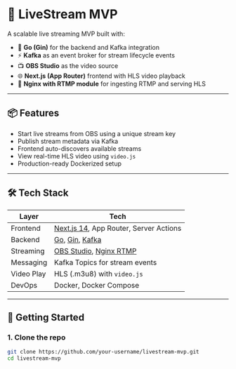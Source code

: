 # 🎥 LiveStream MVP

A scalable live streaming MVP built with:

- 🧠 **Go (Gin)** for the backend and Kafka integration
- ⚡ **Kafka** as an event broker for stream lifecycle events
- 📺 **OBS Studio** as the video source
- 🌐 **Next.js (App Router)** frontend with HLS video playback
- 📡 **Nginx with RTMP module** for ingesting RTMP and serving HLS

---

## 📦 Features

- Start live streams from OBS using a unique stream key
- Publish stream metadata via Kafka
- Frontend auto-discovers available streams
- View real-time HLS video using `video.js`
- Production-ready Dockerized setup

---

## 🛠️ Tech Stack

| Layer       | Tech                                |
|------------|-------------------------------------|
| Frontend   | [Next.js 14](https://nextjs.org/), App Router, Server Actions |
| Backend    | [Go](https://golang.org/), [Gin](https://gin-gonic.com/), [Kafka](https://kafka.apache.org/) |
| Streaming  | [OBS Studio](https://obsproject.com/), [Nginx RTMP](https://github.com/arut/nginx-rtmp-module) |
| Messaging  | Kafka Topics for stream events       |
| Video Play | HLS (.m3u8) with `video.js`          |
| DevOps     | Docker, Docker Compose               |

---

## 🚀 Getting Started

### 1. Clone the repo

```bash
git clone https://github.com/your-username/livestream-mvp.git
cd livestream-mvp